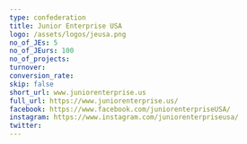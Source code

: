 ```yaml
---
type: confederation
title: Junior Enterprise USA
logo: /assets/logos/jeusa.png
no_of_JEs: 5
no_of_JEurs: 100
no_of_projects:
turnover:
conversion_rate:
skip: false
short_url: www.juniorenterprise.us
full_url: https://www.juniorenterprise.us/
facebook: https://www.facebook.com/juniorenterpriseUSA/
instagram: https://www.instagram.com/juniorenterpriseusa/
twitter:
---
```

